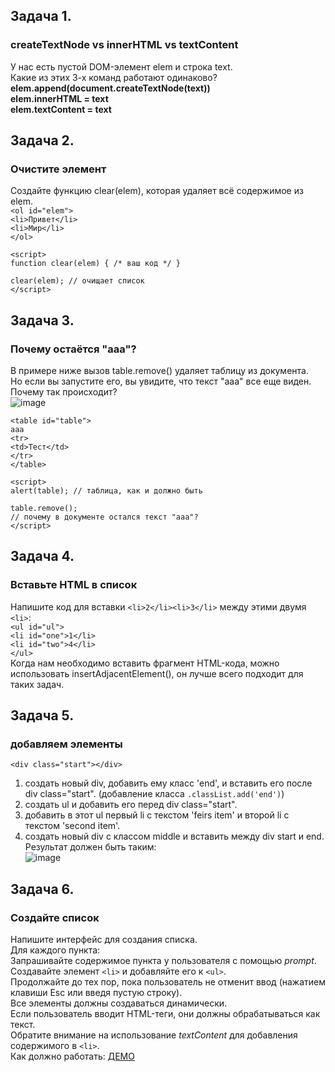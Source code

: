 ## Задача 1.   
### createTextNode vs innerHTML vs textContent  
У нас есть пустой DOM-элемент elem и строка text.  
Какие из этих 3-х команд работают одинаково?  
**elem.append(document.createTextNode(text))  
elem.innerHTML = text  
elem.textContent = text**  

## Задача 2.   
### Очистите элемент  
Создайте функцию clear(elem), которая удаляет всё содержимое из elem.  
`<ol id="elem">`  
  `<li>Привет</li>`  
  `<li>Мир</li>`  
`</ol>`  

`<script>`  
  `function clear(elem) { /* ваш код */ }`  

  `clear(elem); // очищает список`  
`</script>`  

## Задача 3.   
### Почему остаётся "aaa"?  
В примере ниже вызов table.remove() удаляет таблицу из документа.  
Но если вы запустите его, вы увидите, что текст "aaa" все еще виден.  
Почему так происходит?  
![image](https://user-images.githubusercontent.com/113675674/216991201-c427bc21-a457-4b29-b782-6e8a5b0f6ef1.png)  

`<table id="table">`  
  `aaa`  
  `<tr>`  
   `<td>Тест</td>`  
  `</tr>`  
`</table>`  

`<script>`  
  `alert(table); // таблица, как и должно быть`  

  `table.remove();`  
  `// почему в документе остался текст "ааа"?`  
`</script>`  

## Задача 4.   
### Вставьте HTML в список  
Напишите код для вставки `<li>2</li><li>3</li>` между этими двумя `<li>`:  
`<ul id="ul">`  
  `<li id="one">1</li>`  
  `<li id="two">4</li>`  
`</ul>`   
Когда нам необходимо вставить фрагмент HTML-кода, можно использовать insertAdjacentElement(), он лучше всего подходит для таких задач.  


## Задача 5.   
### добавляем элементы  
`<div class="start"></div>`  
1. создать новый div, добавить ему класс 'end', и вставить его после div class="start".  (добавление класса `.classList.add('end')`)
2. создать ul и добавить его перед div class="start".  
3. добавить в этот ul первый li с текстом 'feirs item' и второй li с текстом 'second item'.  
4. создать новый div с классом middle и вставить между div start и end.  
Результат должен быть таким:  
![image](https://user-images.githubusercontent.com/113675674/224998215-0838034e-9e20-4456-97a9-29d2d1c90493.png)  


## Задача 6.   
### Создайте список  
Напишите интерфейс для создания списка.  
Для каждого пункта:  
Запрашивайте содержимое пункта у пользователя с помощью _prompt_.  
Создавайте элемент `<li>` и добавляйте его к `<ul>`.  
Продолжайте до тех пор, пока пользователь не отменит ввод (нажатием клавиши Esc или введя пустую строку).  
Все элементы должны создаваться динамически.  
Если пользователь вводит HTML-теги, они должны обрабатываться как текст.  
Обратите внимание на использование _textContent_ для добавления содержимого в `<li>`.  
Как должно работать: [ДЕМО](https://ru.js.cx/task/create-list/solution/)  

